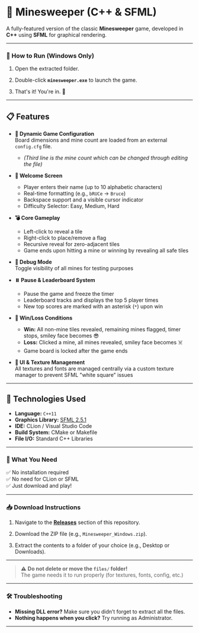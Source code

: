 # 🧨 Minesweeper (C++ & SFML)

A fully-featured version of the classic **Minesweeper** game, developed in **C++** using **SFML** for graphical rendering.

---

### 🚀 How to Run (Windows Only)

1. Open the extracted folder.

2. Double-click **`minesweeper.exe`** to launch the game.

3. That's it! You're in. 🎉

---

## 📋 Features

- **🔧 Dynamic Game Configuration**  
  Board dimensions and mine count are loaded from an external `config.cfg` file.
     - *(Third line is the mine count which can be changed through editing the file)*

- **🙋 Welcome Screen**
    - Player enters their name (up to 10 alphabetic characters)
    - Real-time formatting (e.g., `bRUCe` → `Bruce`)
    - Backspace support and a visible cursor indicator
    - Difficulty Selector: Easy, Medium, Hard

- **💣 Core Gameplay**
    - Left-click to reveal a tile
    - Right-click to place/remove a flag
    - Recursive reveal for zero-adjacent tiles
    - Game ends upon hitting a mine or winning by revealing all safe tiles

- **🧪 Debug Mode**  
  Toggle visibility of all mines for testing purposes

- **⏸️ Pause & Leaderboard System**
    - Pause the game and freeze the timer
    - Leaderboard tracks and displays the top 5 player times
    - New top scores are marked with an asterisk (`*`) upon win

- **🏁 Win/Loss Conditions**
    - **Win:** All non-mine tiles revealed, remaining mines flagged, timer stops, smiley face becomes 😎
    - **Loss:** Clicked a mine, all mines revealed, smiley face becomes ☠️
    - Game board is locked after the game ends

- **🎨 UI & Texture Management**  
  All textures and fonts are managed centrally via a custom texture manager to prevent SFML "white square" issues

---

## 🧰 Technologies Used

- **Language:** `C++11`
- **Graphics Library:** [SFML 2.5.1](https://www.sfml-dev.org/)
- **IDE:** CLion / Visual Studio Code
- **Build System:** CMake or Makefile
- **File I/O:** Standard C++ Libraries

---

### 🧩 What You Need

✅ No installation required  
✅ No need for CLion or SFML  
✅ Just download and play!

---

### 📥 Download Instructions

1. Navigate to the **[Releases](https://github.com/Alrwx/Minesweeper/releases/tag/Latest)** section of this repository.  

2. Download the ZIP file (e.g., `Minesweeper_Windows.zip`).

3. Extract the contents to a folder of your choice (e.g., Desktop or Downloads).

---

> ⚠️ **Do not delete or move the `files/` folder!**  
> The game needs it to run properly (for textures, fonts, config, etc.)

---

### 🛠️ Troubleshooting

- **Missing DLL error?** Make sure you didn’t forget to extract all the files.
- **Nothing happens when you click?** Try running as Administrator.

---
